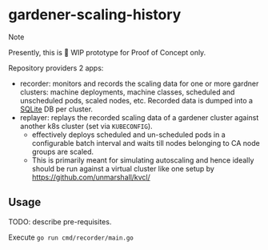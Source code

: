 # gardener-scaling-history

> [!NOTE]
> Presently, this is 🚧 WIP prototype for Proof of Concept only.

Repository providers 2 apps:
- recorder: monitors and records the scaling data for one or more gardner clusters: machine deployments, machine classes, scheduled and unscheduled pods, scaled nodes, etc. Recorded data is dumped into a [SQLite](https://sqlite.org/) DB per cluster.
- replayer: replays the recorded scaling data of a gardener cluster against another k8s cluster (set via `KUBECONFIG`).
  - effectively deploys scheduled and un-scheduled pods in a configurable batch interval and waits till nodes belonging to CA node groups are scaled.
  - This is primarily meant for simulating autoscaling  and hence ideally should be run against a virtual cluster like one setup by https://github.com/unmarshall/kvcl/

## Usage

TODO: describe pre-requisites.

Execute `go run cmd/recorder/main.go`
















